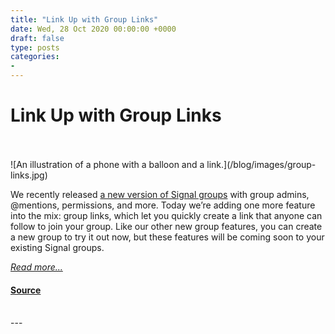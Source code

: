 ```yaml
---
title: "Link Up with Group Links"
date: Wed, 28 Oct 2020 00:00:00 +0000
draft: false
type: posts
categories: 
- 
---
```

# Link Up with Group Links

<br/>

<br/>
![An illustration of a phone with a balloon and a link.](/blog/images/group-links.jpg)

We recently released [a new version of Signal groups](/blog/new-groups/) with group admins, @mentions, permissions, and more. Today we’re adding one more feature into the mix: group links, which let you quickly create a link that anyone can follow to join your group. Like our other new group features, you can create a new group to try it out now, but these features will be coming soon to your existing Signal groups.

[_Read more..._](https://signal.org/blog/group-links/)

#### [Source](https://signal.org/blog/group-links/)

<br/>
---
